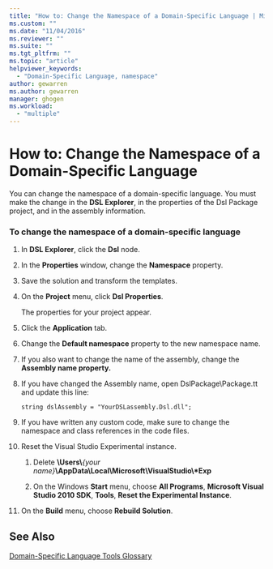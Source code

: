 ```yaml
---
title: "How to: Change the Namespace of a Domain-Specific Language | Microsoft Docs"
ms.custom: ""
ms.date: "11/04/2016"
ms.reviewer: ""
ms.suite: ""
ms.tgt_pltfrm: ""
ms.topic: "article"
helpviewer_keywords: 
  - "Domain-Specific Language, namespace"
author: gewarren
ms.author: gewarren
manager: ghogen
ms.workload: 
  - "multiple"
---
```

# How to: Change the Namespace of a Domain-Specific Language
You can change the namespace of a domain-specific language. You must make the change in the **DSL Explorer**, in the properties of the Dsl Package project, and in the assembly information.  
  
### To change the namespace of a domain-specific language  
  
1.  In **DSL Explorer**, click the **Dsl** node.  
  
2.  In the **Properties** window, change the **Namespace** property.  
  
3.  Save the solution and transform the templates.  
  
4.  On the **Project** menu, click **Dsl Properties**.  
  
     The properties for your project appear.  
  
5.  Click the **Application** tab.  
  
6.  Change the **Default namespace** property to the new namespace name.  
  
7.  If you also want to change the name of the assembly, change the **Assembly name property.**  
  
8.  If you have changed the Assembly name, open DslPackage\Package.tt and update this line:  
  
     `string dslAssembly = "YourDSLassembly.Dsl.dll";`  
  
9. If you have written any custom code, make sure to change the namespace and class references in the code files.  
  
10. Reset the Visual Studio Experimental instance.  
  
    1.  Delete **\Users\\***{your name}***\AppData\Local\Microsoft\VisualStudio\\\*Exp**  
  
    2.  On the Windows **Start** menu, choose **All Programs**, **Microsoft Visual Studio 2010 SDK**, **Tools**, **Reset the Experimental Instance**.  
  
11. On the **Build** menu, choose **Rebuild Solution**.  
  
## See Also  
 [Domain-Specific Language Tools Glossary](http://msdn.microsoft.com/en-us/ca5e84cb-a315-465c-be24-76aa3df276aa)